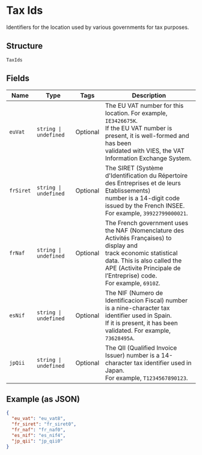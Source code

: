 <!-- Optimized: 2025-10-06 -->
<!-- RPM: 1.6.2.1.1.6.2.1_tax-ids_20251006 -->
<!-- Session: E2E RPM DNA Application -->
<!-- AOM: RND (Reggie & Dro) -->
<!-- COI: TECHNOLOGY -->
<!-- RPM: HIGH -->
<!-- ACTION: BUILD -->

# Tax Ids

Identifiers for the location used by various governments for tax purposes.

## Structure

`TaxIds`

## Fields

| Name | Type | Tags | Description |
|  --- | --- | --- | --- |
| `euVat` | `string \| undefined` | Optional | The EU VAT number for this location. For example, `IE3426675K`.<br>If the EU VAT number is present, it is well-formed and has been<br>validated with VIES, the VAT Information Exchange System. |
| `frSiret` | `string \| undefined` | Optional | The SIRET (Système d'Identification du Répertoire des Entreprises et de leurs Etablissements)<br>number is a 14-digit code issued by the French INSEE. For example, `39922799000021`. |
| `frNaf` | `string \| undefined` | Optional | The French government uses the NAF (Nomenclature des Activités Françaises) to display and<br>track economic statistical data. This is also called the APE (Activite Principale de l’Entreprise) code.<br>For example, `6910Z`. |
| `esNif` | `string \| undefined` | Optional | The NIF (Numero de Identificacion Fiscal) number is a nine-character tax identifier used in Spain.<br>If it is present, it has been validated. For example, `73628495A`. |
| `jpQii` | `string \| undefined` | Optional | The QII (Qualified Invoice Issuer) number is a 14-character tax identifier used in Japan.<br>For example, `T1234567890123`. |

## Example (as JSON)

```json
{
  "eu_vat": "eu_vat8",
  "fr_siret": "fr_siret0",
  "fr_naf": "fr_naf0",
  "es_nif": "es_nif4",
  "jp_qii": "jp_qii0"
}
```
